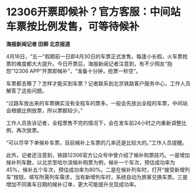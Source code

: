 # 12306开票即候补？官方客服：中间站车票按比例发售，可等待候补

**海报新闻记者 田柳 北京报道**

4月16日，“五一”假期前一日即4月30日的车票正式发售。每逢小长假，火车票抢票的难度都大大提升。今日开票后，海报新闻记者注意到，有不少网友“抱怨”12306
APP“开票即候补”，“准备十分钟，抢票一秒空”。

车票都去哪了？怎样才能买到车票？记者联系到北京铁路客户服务中心，工作人员解答了这些问题。

“过路车放出来的车票确实没有全程车的票多。一般会先放出全程的车票，中间站会根据比例放票，所以票额较少。”

工作人员告诉记者，全程票售不完的情况下，会在发车前24小时之内重新调整比例，再次放票。

“可以尽早下单候补车票，目前候补上车票的几率还是比较大的。”工作人员提醒。

此外，记者还注意到，铁路12306官方公众号中曾介绍了候补购票技巧。一是增加候补列车数，以北京至哈尔滨候补购票为例，候补一个车次，预估成功率为45%，候补五个车次，预估成功率为80%。二是在候补列车时，打开“接受新增列车”按钮，填写所需列车需求，当有新增列车时，系统自动为旅客兑换车票。三是增加不同乘车日期的候补订单，更大可能提升兑现成功率。

